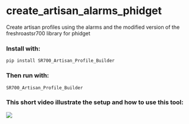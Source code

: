 # create_artisan_alarms_phidget

Create artisan profiles using the alarms and the modified version of the freshroastsr700 library for phidget

### Install with:

```pip install SR700_Artisan_Profile_Builder```

### Then run with:

```SR700_Artisan_Profile_Builder```

### This short video illustrate the setup and how to use this tool:

![](create_profile_demo.gif)
